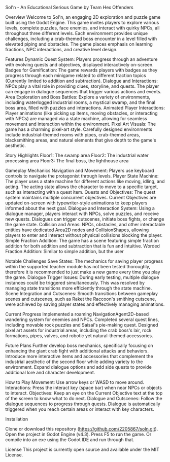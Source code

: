 Sol'n - An Educational Serious Game by Team Hex Offenders

Overview
Welcome to Sol'n, an engaging 2D exploration and puzzle game built using the Godot Engine. This game invites players to explore various levels, complete puzzles, face enemies, and interact with quirky NPCs, all throughout three different levels. 
Each environment provides unique challenges, including a crab-themed boss encounter in a level filled with elevated piping and obstacles. The game places emphasis on learning fractions, NPC interactions, and creative level design.

Features
Dynamic Quest System: Players progress through an adventure with evolving quests and objectives, displayed interactively on-screen.
Badges for Gamification: The game rewards players with badges as they progress through each minigame related to different fraction topics (Currently limited to addition and subtraction).
Dialogue and Interactions: NPCs play a vital role in providing clues, storyline, and quests. The player can engage in dialogue sequences that trigger various actions and events.
Area Exploration and Boss Battles: Explore a variety of environments, including waterlogged industrial rooms, a mystical swamp, and the final boss area, filled with puzzles and interactions.
Animated Player Interactions: Player animations (like picking up items, moving obstacles, or interacting with NPCs) are managed via a state machine, allowing for seamless movement and interaction within the environment.
Pixel Art Visuals: The game has a charming pixel-art style. Carefully designed environments include industrial-themed rooms with pipes, crab-themed areas, blacksmithing areas, and natural elements that give depth to the game's aesthetic.

Story Highlights
Floor1: The swamp area
Floor2: The industrial water processing area
Floor3: The final boss, the lighthouse area
	
Gameplay Mechanics
Navigation and Movement: Players use keyboard controls to navigate the protagonist through levels.
Player State Machine: The player uses a state machine for different actions like moving, idling, and acting. The acting state allows the character to move to a specific target, such as interacting with a quest item.
Quests and Objectives: The quest system maintains multiple concurrent objectives. Current Objectives are updated on-screen with typewriter-style animations to keep players informed about the next goal.
Dialogue and Interaction System: Using a dialogue manager, players interact with NPCs, solve puzzles, and receive new quests. Dialogues can trigger cutscenes, initiate boss fights, or change the game state.
Collision and Areas: NPCs, obstacles, and other interactable entities have dedicated Area2D nodes and CollisionShapes, allowing players to enter and interact without physical collisions blocking the player.
Simple Fraction Addition: The game has a scene featuring simple fraction addition for both addition and subtraction that is fun and intuitive.
Worded Fraction Addition: Similar to simple addition, but the user 

Notable Challenges
Save States: The mechanics for saving player progress within the supported teacher module has not been tested thoroughly, therefore it is recommended to just make a new game every time you play the game.
Dialogue Trigger Issues: During early testing, multiple dialogue instances could be triggered simultaneously. This was resolved by managing state transitions more efficiently through the state machine.
Scene Integration and Cutscenes: Smooth transitions between gameplay scenes and cutscenes, such as Raket the Raccoon's smithing cutscene, were achieved by saving player states and effectively managing animations.

Current Progress
Implemented a roaming NavigationAgent2D-based wandering system for enemies and NPCs.
Completed several quest lines, including movable rock puzzles and Saisai's pie-making quest.
Designed pixel art assets for industrial areas, including the crab boss's lair, rock formations, pipes, valves, and robotic yet natural-themed accessories.

Future Plans
Further develop boss mechanics, specifically focusing on enhancing the giant crab fight with additional attacks and behaviors.
Introduce more interactive items and accessories that complement the industrial aesthetic of the second floor while adding variety to the environment.
Expand dialogue options and add side quests to provide additional lore and character development.

How to Play
Movement: Use arrow keys or WASD to move around.
Interactions: Press the interact key (space bar) when near NPCs or objects to interact.
Objectives: Keep an eye on the Current Objective text at the top of the screen to know what to do next.
Dialogue and Cutscenes: Follow the dialogue sequences to progress through quests. Dialogue is automatically triggered when you reach certain areas or interact with key characters.

Installation

Clone or download this repository (https://github.com/2205867/soln.git).
Open the project in Godot Engine (v4.3).
Press F5 to run the game.
Or compile into an exe using the Godot IDE and run through that.

License
This project is currently open source and available under the MIT License.
